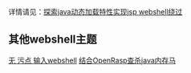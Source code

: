 详情请见：[探索java动态加载特性实现jsp webshell绕过](https://www.freebuf.com/articles/web/261752.html)

## 其他webshell主题
[无 污点 输入webshell](https://github.com/huzhanchi/NoSourceWebShell)
[结合OpenRasp查杀java内存马](https://github.com/huzhanchi/KillMemWebShellWithRASP)